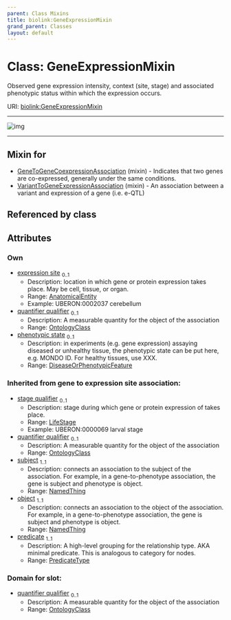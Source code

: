 ```yaml
---
parent: Class Mixins
title: biolink:GeneExpressionMixin
grand_parent: Classes
layout: default
---
```


# Class: GeneExpressionMixin


Observed gene expression intensity, context (site, stage) and associated phenotypic status within which the expression occurs.

URI: [biolink:GeneExpressionMixin](https://w3id.org/biolink/vocab/GeneExpressionMixin)


---

![img](https://yuml.me/diagram/nofunky;dir:TB/class/[OntologyClass],[LifeStage],[DiseaseOrPhenotypicFeature]%3Cphenotypic%20state%200..1-%20[GeneExpressionMixin],[LifeStage]%3Cstage%20qualifier%200..1-%20[GeneExpressionMixin],[AnatomicalEntity]%3Cexpression%20site%200..1-%20[GeneExpressionMixin],[OntologyClass]%3Cquantifier%20qualifier%200..1-++[GeneExpressionMixin],[VariantToGeneExpressionAssociation]uses%20-.-%3E[GeneExpressionMixin],[GeneToGeneCoexpressionAssociation]uses%20-.-%3E[GeneExpressionMixin],[VariantToGeneExpressionAssociation],[GeneToGeneCoexpressionAssociation],[DiseaseOrPhenotypicFeature],[AnatomicalEntity])

---


## Mixin for

 * [GeneToGeneCoexpressionAssociation](GeneToGeneCoexpressionAssociation.md) (mixin)  - Indicates that two genes are co-expressed, generally under the same conditions.
 * [VariantToGeneExpressionAssociation](VariantToGeneExpressionAssociation.md) (mixin)  - An association between a variant and expression of a gene (i.e. e-QTL)

## Referenced by class


## Attributes


### Own

 * [expression site](expression_site.md)  <sub>0..1</sub>
     * Description: location in which gene or protein expression takes place. May be cell, tissue, or organ.
     * Range: [AnatomicalEntity](AnatomicalEntity.md)
     * Example: UBERON:0002037 cerebellum
 * [quantifier qualifier](quantifier_qualifier.md)  <sub>0..1</sub>
     * Description: A measurable quantity for the object of the association
     * Range: [OntologyClass](OntologyClass.md)
 * [phenotypic state](phenotypic_state.md)  <sub>0..1</sub>
     * Description: in experiments (e.g. gene expression) assaying diseased or unhealthy tissue, the phenotypic state can be put here, e.g. MONDO ID. For healthy tissues, use XXX.
     * Range: [DiseaseOrPhenotypicFeature](DiseaseOrPhenotypicFeature.md)

### Inherited from gene to expression site association:

 * [stage qualifier](stage_qualifier.md)  <sub>0..1</sub>
     * Description: stage during which gene or protein expression of takes place.
     * Range: [LifeStage](LifeStage.md)
     * Example: UBERON:0000069 larval stage
 * [quantifier qualifier](quantifier_qualifier.md)  <sub>0..1</sub>
     * Description: A measurable quantity for the object of the association
     * Range: [OntologyClass](OntologyClass.md)
 * [subject](subject.md)  <sub>1..1</sub>
     * Description: connects an association to the subject of the association. For example, in a gene-to-phenotype association, the gene is subject and phenotype is object.
     * Range: [NamedThing](NamedThing.md)
 * [object](object.md)  <sub>1..1</sub>
     * Description: connects an association to the object of the association. For example, in a gene-to-phenotype association, the gene is subject and phenotype is object.
     * Range: [NamedThing](NamedThing.md)
 * [predicate](predicate.md)  <sub>1..1</sub>
     * Description: A high-level grouping for the relationship type. AKA minimal predicate. This is analogous to category for nodes.
     * Range: [PredicateType](types/PredicateType.md)

### Domain for slot:

 * [quantifier qualifier](quantifier_qualifier.md)  <sub>0..1</sub>
     * Description: A measurable quantity for the object of the association
     * Range: [OntologyClass](OntologyClass.md)

